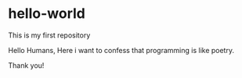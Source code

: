 # hello-world
This is my first repository

Hello Humans,
Here i want to confess that programming is like poetry. 

Thank you!
